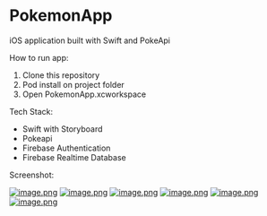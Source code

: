 # PokemonApp
iOS application built with Swift and PokeApi

How to run app:
1. Clone this repository
2. Pod install on project folder
3. Open PokemonApp.xcworkspace

Tech Stack:
- Swift with Storyboard
- Pokeapi
- Firebase Authentication
- Firebase Realtime Database

Screenshot:

[![image.png](https://i.postimg.cc/mgMVkGJ9/image.png)](https://postimg.cc/zyzT24JD)
[![image.png](https://i.postimg.cc/Jz9gYxVN/image.png)](https://postimg.cc/nXG0CvLr)
[![image.png](https://i.postimg.cc/59SVHhcZ/image.png)](https://postimg.cc/t7Jfwm45)
[![image.png](https://i.postimg.cc/2yzgF5pg/image.png)](https://postimg.cc/34cL3YxZ)
[![image.png](https://i.postimg.cc/G3Vky5kx/image.png)](https://postimg.cc/Z0PBkjsW)
[![image.png](https://i.postimg.cc/zBLjgbGx/image.png)](https://postimg.cc/mzsCxrM9)
